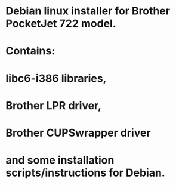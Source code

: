 # Debian linux installer for Brother PocketJet 722 model.
# Contains:
# libc6-i386 libraries,
# Brother LPR driver,
# Brother CUPSwrapper driver 
# and some installation scripts/instructions for Debian.
